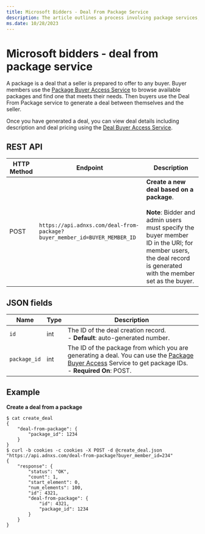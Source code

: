 ```yaml
---
title: Microsoft Bidders - Deal From Package Service
description: The article outlines a process involving package services, where sellers offer deals (packages) to buyers. Buyers use the Package Buyer Access Service to browse and select a suitable package, then utilize the Deal From Package service to create a deal with the seller.
ms.date: 10/28/2023
---
```


# Microsoft bidders - deal from package service

A package is a deal that a seller is prepared to offer to any buyer. Buyer members use the [Package Buyer Access Service](package-buyer-access-service.md) to browse available packages and find one that meets their needs. Then buyers use the Deal From Package service to generate a deal between themselves and the seller.

Once you have generated a deal, you can view deal details including description and deal pricing using the [Deal Buyer Access Service](deal-buyer-access-service.md).

## REST API

| **HTTP Method** | **Endpoint** | **Description** |
|--|--|--|
| POST | `https://api.adnxs.com/deal-from-package?buyer_member_id=BUYER_MEMBER_ID` | **Create a new deal based on a package**.<br><br>**Note**: Bidder and admin users must specify the buyer member ID in the URI; for member users, the deal record is generated with the member set as the buyer. |

## JSON fields

| **Name** | **Type** | **Description** |
|---|---|---|
| `id` | int | The ID of the deal creation record.<br> - **Default**: auto-generated number. |
| `package_id` | int | The ID of the package from which you are generating a deal. You can use the [Package Buyer Access](package-buyer-access-service.md) Service to get package IDs.<br> - **Required On**: POST. |

## Example

**Create a deal from a package**

```
$ cat create_deal
{
    "deal-from-package": {
        "package_id": 1234
    }
}
$ curl -b cookies -c cookies -X POST -d @create_deal.json "https://api.adnxs.com/deal-from-package?buyer_member_id=234"
{
    "response": {
        "status": "OK",
        "count": 1,
        "start_element": 0,
        "num_elements": 100,
        "id": 4321,
        "deal-from-package": {
            "id": 4321,
            "package_id": 1234
        }
    }
}
```
